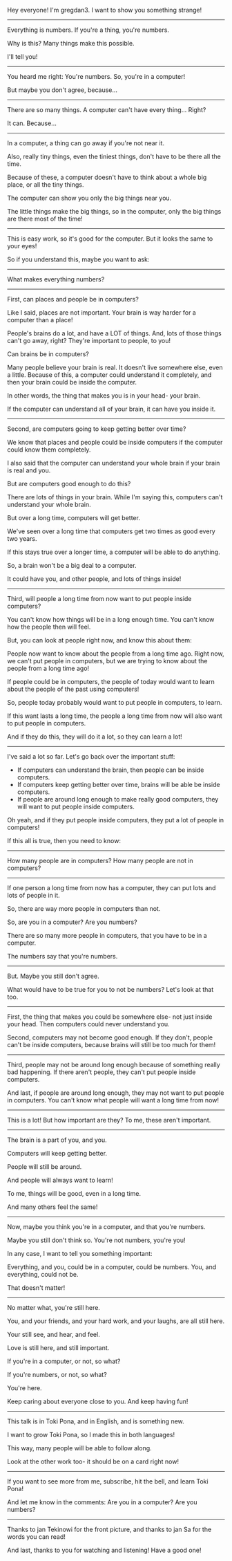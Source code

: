 Hey everyone! I'm gregdan3. I want to show you something strange!

---

<!-- --- -->

<!-- intro: everything is numbers -->

Everything is numbers. If you're a thing, you're numbers.

Why is this? Many things make this possible.

I'll tell you!

---

<!-- --- -->

<!-- opening arguments: there are so many things, but computers don't have them all at once-->

You heard me right: You're numbers. So, you're in a computer!

But maybe you don't agree, because...

---

There are so many things. A computer can't have every thing... Right?

It can. Because...

---

In a computer, a thing can go away if you're not near it.

Also, really tiny things, even the tiniest things, don't have to be there all the time.

Because of these, a computer doesn't have to think about a whole big place, or all the tiny things.

The computer can show you only the big things near you.

The little things make the big things, so in the computer, only the big things are there most of the time!

---

This is easy work, so it's good for the computer. But it looks the same to your eyes!

So if you understand this, maybe you want to ask:

---

What makes everything numbers?

---

<!-- --- -->

<!-- reason one: people can be in computers -->

First, can places and people be in computers?

Like I said, places are not important. Your brain is way harder for a computer than a place!

People's brains do a lot, and have a LOT of things. And, lots of those things can't go away, right? They're important to people, to you!

Can brains be in computers?

Many people believe your brain is real. It doesn't live somewhere else, even a little. Because of this, a computer could understand it completely, and then your brain could be inside the computer.

In other words, the thing that makes you is in your head- your brain.

If the computer can understand all of your brain, it can have you inside it.

---

<!-- --- -->

<!-- reason two: computers keep getting better over time -->

Second, are computers going to keep getting better over time?

We know that places and people could be inside computers if the computer could know them completely.

I also said that the computer can understand your whole brain if your brain is real and you.

But are computers good enough to do this?

There are lots of things in your brain. While I'm saying this, computers can't understand your whole brain.

But over a long time, computers will get better.

We've seen over a long time that computers get two times as good every two years.

If this stays true over a longer time, a computer will be able to do anything.

So, a brain won't be a big deal to a computer.

It could have you, and other people, and lots of things inside!

---

<!-- --- -->

<!-- reason number three: future people want people inside computer -->

Third, will people a long time from now want to put people inside computers?

You can't know how things will be in a long enough time. You can't know how the people then will feel.

But, you can look at people right now, and know this about them:

People now want to know about the people from a long time ago. Right now, we can't put people in computers, but we are trying to know about the people from a long time ago!

If people could be in computers, the people of today would want to learn about the people of the past using computers!

So, people today probably would want to put people in computers, to learn.

If this want lasts a long time, the people a long time from now will also want to put people in computers.

And if they do this, they will do it a lot, so they can learn a lot!

---

<!-- --- -->

<!-- closing arguments:  -->

I've said a lot so far. Let's go back over the important stuff:

- If computers can understand the brain, then people can be inside computers.
- If computers keep getting better over time, brains will be able be inside computers.
- If people are around long enough to make really good computers, they will want to put people inside computers.

Oh yeah, and if they put people inside computers, they put a lot of people in computers!

If this all is true, then you need to know:

---

How many people are in computers? How many people are not in computers?

---

If one person a long time from now has a computer, they can put lots and lots of people in it.

So, there are way more people in computers than not.

So, are you in a computer? Are you numbers?

There are so many more people in computers, that you have to be in a computer.

The numbers say that you're numbers.

---

<!-- --- -->

<!-- counterarguments -->

But. Maybe you still don't agree.

What would have to be true for you to not be numbers? Let's look at that too.

---

First, the thing that makes you could be somewhere else- not just inside your head. Then computers could never understand you.

Second, computers may not become good enough. If they don't, people can't be inside computers, because brains will still be too much for them!

---

Third, people may not be around long enough because of something really bad happening. If there aren't people, they can't put people inside computers.

And last, if people are around long enough, they may not want to put people in computers. You can't know what people will want a long time from now!

---

<!-- --- -->

This is a lot! But how important are they? To me, these aren't important.

---

The brain is a part of you, and you.

Computers will keep getting better.

People will still be around.

And people will always want to learn!

To me, things will be good, even in a long time.

And many others feel the same!

---

<!-- --- -->

<!-- finale -->

Now, maybe you think you're in a computer, and that you're numbers.

Maybe you still don't think so. You're not numbers, you're you!

In any case, I want to tell you something important:

Everything, and you, could be in a computer, could be numbers. You, and everything, could not be.

That doesn't matter!

---

No matter what, you're still here.

You, and your friends, and your hard work, and your laughs, are all still here.

Your still see, and hear, and feel.

Love is still here, and still important.

If you're in a computer, or not, so what?

If you're numbers, or not, so what?

You're here.

Keep caring about everyone close to you. And keep having fun!

---

<!-- --- -->

This talk is in Toki Pona, and in English, and is something new.

I want to grow Toki Pona, so I made this in both languages!

This way, many people will be able to follow along.

Look at the other work too- it should be on a card right now!

---

If you want to see more from me, subscribe, hit the bell, and learn Toki Pona!

And let me know in the comments: Are you in a computer? Are you numbers?

---

Thanks to jan Tekinowi for the front picture, and thanks to jan Sa for the words you can read!

And last, thanks to you for watching and listening! Have a good one!
